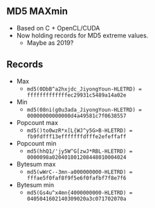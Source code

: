 ## MD5 MAXmin

* Based on C + OpenCL/CUDA
* Now holding records for MD5 extreme values.
  * Maybe as 2019?
  
## Records
* Max
  * ```md5(0DbB^a2hxjdc_JiyongYoun-HLETRD) = fffffffffffffec29931c5489a14a02e```
* Min
  * ```md5(08ni(g0u3ada_JiyongYoun-HLETRD) = 00000000000000d4a49581c7f0638557```
* Popcount max
  * ```md5()to0wzR*x[L{WJ^y5G>B-HLETRD) = fb9fdfff13efffffffdfffe2efeffaff```
* Popcount min
  * ```md5(hhQ1/'jy5W^G[zwJ*RBL-HLETRD) = 0000098a020401801208448010004024```
* Bytesum max
  * ```md5(wWrC--3mn-a000000000-HLETRD) = fffae5f0faf8f9f5e6f0fafbf7f8e7f6```
* Bytesum min
  * ```md5(Gs4u^x4mn{4000000000-HLETRD) = 0405041602140309020a3c071702070a```
